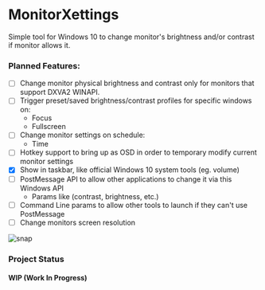 # MonitorXettings
Simple tool for Windows 10 to change monitor's brightness and/or contrast if monitor allows it.

### Planned Features:

- [ ] Change monitor physical brightness and contrast only for monitors that support DXVA2 WINAPI.
- [ ] Trigger preset/saved brightness/contrast profiles for specific windows on:
  - Focus
  - Fullscreen
- [ ] Change monitor settings on schedule:
  - Time
- [ ] Hotkey support to bring up as OSD in order to temporary modify current monitor settings
- [x] Show in taskbar, like official Windows 10 system tools (eg. volume)
- [ ] PostMessage API to allow other applications to change it via this Windows API
  - Params like (contrast, brightness, etc.)
- [ ] Command Line params to allow other tools to launch if they can't use PostMessage
- [ ] Change monitors screen resolution

![snap](https://pbs.twimg.com/media/EX-4hq0UMAAzqlM?format=png)

### Project Status
#### WIP (Work In Progress)
